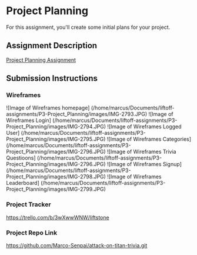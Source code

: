 # Project Planning
For this assignment, you'll create some initial plans for your project.

## Assignment Description
[Project Planning Assignment](https://education.launchcode.org/liftoff/modules/assignments/project-planning)

## Submission Instructions

### Wireframes
![Image of Wireframes homepage] (/home/marcus/Documents/liftoff-assignments/P3-Project_Planning/images/IMG-2793.JPG)
![Image of Wireframes Login] (/home/marcus/Documents/liftoff-assignments/P3-Project_Planning/images/IMG-2794.JPG)
![Image of Wireframes Logged User] (/home/marcus/Documents/liftoff-assignments/P3-Project_Planning/images/IMG-2795.JPG)
![Image of Wireframes Categories] (/home/marcus/Documents/liftoff-assignments/P3-Project_Planning/images/IMG-2796.JPG)
![Image of Wireframes Trivia Questioons] (/home/marcus/Documents/liftoff-assignments/P3-Project_Planning/images/IMG-2796.JPG)
![Image of Wireframes Signup] (/home/marcus/Documents/liftoff-assignments/P3-Project_Planning/images/IMG-2798.JPG)
![Image of Wireframes Leaderboard] (/home/marcus/Documents/liftoff-assignments/P3-Project_Planning/images/IMG-2799.JPG)


### Project Tracker

https://trello.com/b/3wXwwWNW/liftstone

### Project Repo Link

https://github.com/Marco-Senpai/attack-on-titan-trivia.git
